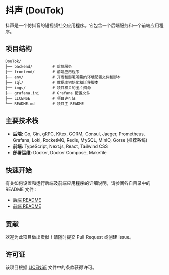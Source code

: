 # 抖声 (DouTok)

抖声是一个仿抖音的短视频社交应用程序。它包含一个后端服务和一个前端应用程序。

## 项目结构

```
DouTok/
├── backend/         # 后端服务
├── frontend/        # 前端应用程序
├── env/             # 开发和部署所需的环境配置文件和脚本
├── sql/             # 数据库初始化和迁移脚本
├── imgs/            # 项目相关的图片资源
├── grafana.ini      # Grafana 配置文件
├── LICENSE          # 项目许可证
└── README.md        # 项目主 README
```

## 主要技术栈

*   **后端:** Go, Gin, gRPC, Kitex, GORM, Consul, Jaeger, Prometheus, Grafana, Loki, RocketMQ, Redis, MySQL, MinIO, Gorse (推荐系统)
*   **前端:** TypeScript, Next.js, React, Tailwind CSS
*   **部署运维:** Docker, Docker Compose, Makefile

## 快速开始

有关如何设置和运行后端及前端应用程序的详细说明，请参阅各自目录中的 README 文件：

*   [后端 README](./backend/README.md)
*   [前端 README](./frontend/README.md)

## 贡献

欢迎为此项目做出贡献！请随时提交 Pull Request 或创建 Issue。

## 许可证

该项目根据 [LICENSE](./LICENSE) 文件中的条款获得许可。

